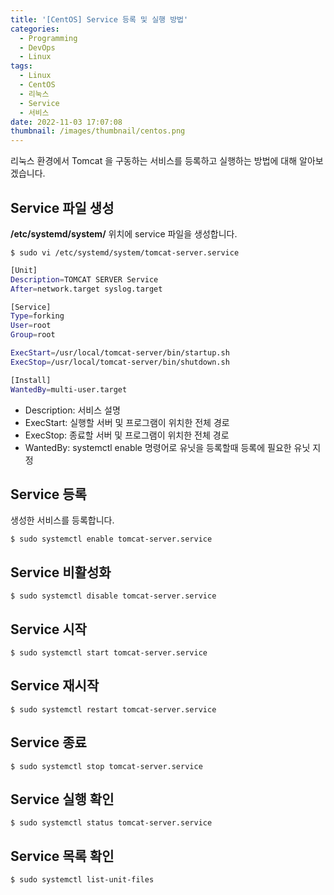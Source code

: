 ```yaml
---
title: '[CentOS] Service 등록 및 실행 방법'
categories:
  - Programming
  - DevOps
  - Linux
tags:
  - Linux
  - CentOS
  - 리눅스
  - Service
  - 서비스
date: 2022-11-03 17:07:08
thumbnail: /images/thumbnail/centos.png
---
```


리눅스 환경에서 Tomcat 을 구동하는 서비스를 등록하고 실행하는 방법에 대해 알아보겠습니다.

## Service 파일 생성

**/etc/systemd/system/** 위치에 service 파일을 생성합니다.

```shell
$ sudo vi /etc/systemd/system/tomcat-server.service
```

```sh
[Unit]
Description=TOMCAT SERVER Service
After=network.target syslog.target

[Service]
Type=forking
User=root
Group=root

ExecStart=/usr/local/tomcat-server/bin/startup.sh
ExecStop=/usr/local/tomcat-server/bin/shutdown.sh

[Install]
WantedBy=multi-user.target
```

- Description: 서비스 설명
- ExecStart: 실행할 서버 및 프로그램이 위치한 전체 경로
- ExecStop: 종료할 서버 및 프로그램이 위치한 전체 경로
- WantedBy: systemctl enable 명령어로 유닛을 등록할때 등록에 필요한 유닛 지정

## Service 등록

생성한 서비스를 등록합니다.

```shell
$ sudo systemctl enable tomcat-server.service
```

## Service 비활성화

```shell
$ sudo systemctl disable tomcat-server.service
```

## Service 시작

```shell
$ sudo systemctl start tomcat-server.service
```

## Service 재시작

```shell
$ sudo systemctl restart tomcat-server.service
```

## Service 종료

```shell
$ sudo systemctl stop tomcat-server.service
```

## Service 실행 확인

```shell
$ sudo systemctl status tomcat-server.service
```

## Service 목록 확인

```shell
$ sudo systemctl list-unit-files
```

